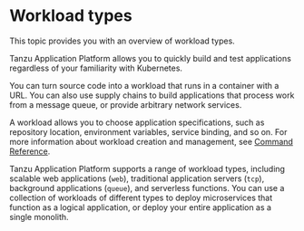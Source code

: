 # Workload types

This topic provides you with an overview of workload types.

Tanzu Application Platform allows you to quickly build and test applications regardless of your familiarity with Kubernetes.

You can turn source code into a workload that runs in a container with a URL.
You can also use supply chains to build applications that process work from a message queue,
or provide arbitrary network services.

A workload allows you to choose application specifications, such as
repository location, environment variables, service binding, and so on.
For more information about workload creation and management, see
[Command Reference](../cli-plugins/apps/command-reference.md).

Tanzu Application Platform supports a range of workload types,
including scalable web applications (`web`), traditional application
servers (`tcp`), background applications (`queue`), and serverless functions.
You can use a collection of workloads of different types to deploy
microservices that function as a logical application, or deploy your
entire application as a single monolith.
